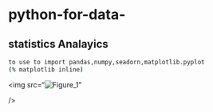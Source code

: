 # python-for-data-
## statistics Analayics

```sh
to use to import pandas,numpy,seadorn,matplotlib.pyplot
(% matplotlib inline)

```
<img
src=“![Figure_1](https://user-images.githubusercontent.com/76168112/123502928-9f8d8f80-d604-11eb-8d47-ee9d3564afb2.jpeg)”
     
/>
